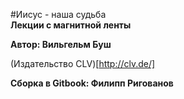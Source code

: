 #Иисус - наша судьба  
**Лекции с магнитной ленты**

**Автор: Вильгельм Буш**

(Издательство CLV)[http://clv.de/]

**Сборка в Gitbook: Филипп Ригованов**
